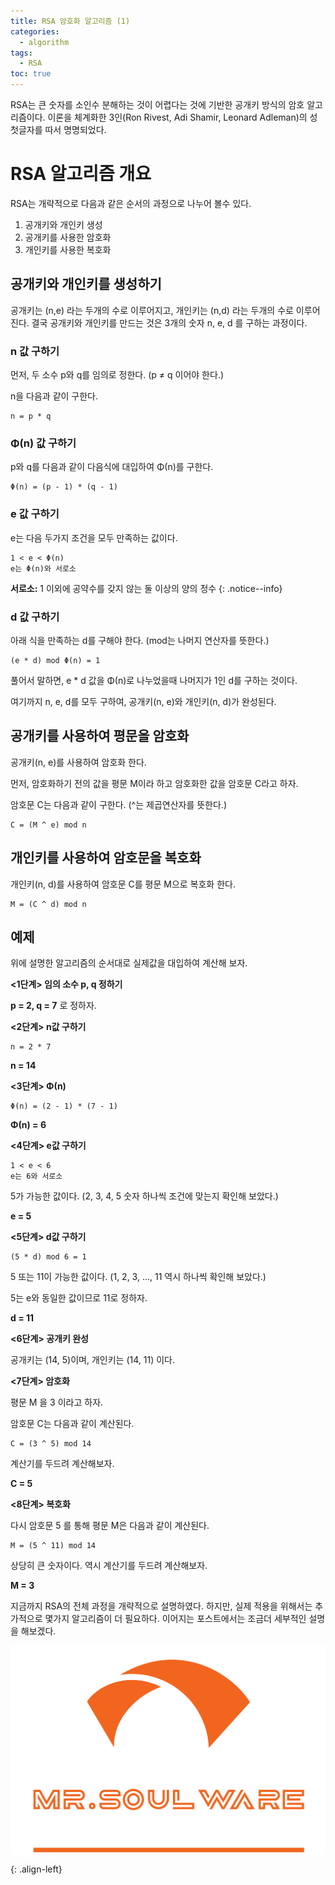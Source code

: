 ```yaml
---
title: RSA 암호화 알고리즘 (1)
categories:
  - algorithm
tags:
  - RSA
toc: true
---
```


RSA는 큰 숫자를 소인수 분해하는 것이 어렵다는 것에 기반한 공개키 방식의 암호 알고리즘이다.
이론을 체계화한 3인(Ron Rivest, Adi Shamir, Leonard Adleman)의 성 첫글자를 따서 명명되었다.

# RSA 알고리즘 개요

RSA는 개략적으로 다음과 같은 순서의 과정으로 나누어 볼수 있다.

1. 공개키와 개인키 생성
2. 공개키를 사용한 암호화
3. 개인키를 사용한 복호화

## 공개키와 개인키를 생성하기

공개키는 (n,e) 라는 두개의 수로 이루어지고, 개인키는 (n,d) 라는 두개의 수로 이루어진다.
결국 공개키와 개인키를 만드는 것은 3개의 숫자 n, e, d 를 구하는 과정이다.

### n 값 구하기

먼저, 두 소수 p와 q를 임의로 정한다. (p ≠ q 이어야 한다.)

n을 다음과 같이 구한다.

```
n = p * q
```

### Φ(n) 값 구하기

p와 q를 다음과 같이 다음식에 대입하여 Φ(n)를 구한다.

```
Φ(n) = (p - 1) * (q - 1)
```

### e 값 구하기

e는 다음 두가지 조건을 모두 만족하는 값이다.

```
1 < e < Φ(n)
e는 Φ(n)와 서로소
```

**서로소:** 1 이외에 공약수를 갖지 않는 둘 이상의 양의 정수
{: .notice--info}

### d 값 구하기

아래 식을 만족하는 d를 구해야 한다. (mod는 나머지 연산자를 뜻한다.)

```
(e * d) mod Φ(n) = 1
```

풀어서 말하면, e * d 값을 Φ(n)로 나누었을때 나머지가 1인 d를 구하는 것이다.

여기까지 n, e, d를 모두 구하여, 공개키(n, e)와 개인키(n, d)가 완성된다.

## 공개키를 사용하여 평문을 암호화

공개키(n, e)를 사용하여 암호화 한다.

먼저, 암호화하기 전의 값을 평문 M이라 하고 암호화한 값을 암호문 C라고 하자.

암호문 C는 다음과 같이 구한다. (^는 제곱연산자를 뜻한다.)

```
C = (M ^ e) mod n
```

## 개인키를 사용하여 암호문을 복호화

개인키(n, d)를 사용하여 암호문 C를 평문 M으로 복호화 한다.

```
M = (C ^ d) mod n
```


## 예제

위에 설명한 알고리즘의 순서대로 실제값을 대입하여 계산해 보자.

**<1단계> 임의 소수 p, q 정하기**

**p = 2, q = 7** 로 정하자.

**<2단계> n값 구하기**

```
n = 2 * 7 
```
**n = 14**

**<3단계> Φ(n)**

```
Φ(n) = (2 - 1) * (7 - 1)
```
**Φ(n) = 6**

**<4단계> e값 구하기**

```
1 < e < 6
e는 6와 서로소
```
5가 가능한 값이다. (2, 3, 4, 5 숫자 하나씩 조건에 맞는지 확인해 보았다.)

**e = 5**

**<5단계> d값 구하기**

```
(5 * d) mod 6 = 1
```
5 또는 11이 가능한 값이다. (1, 2, 3, ..., 11 역시 하나씩 확인해 보았다.)

5는 e와 동일한 값이므로 11로 정하자.

**d = 11**

**<6단계> 공개키 완성**

공개키는 (14, 5)이며, 개인키는 (14, 11) 이다.

**<7단계> 암호화**

평문 M 을 3 이라고 하자.

암호문 C는 다음과 같이 계산된다.

```
C = (3 ^ 5) mod 14
```

계산기를 두드려 계산해보자.

**C = 5**

**<8단계> 복호화**

다시 암호문 5 를 통해 평문 M은 다음과 같이 계산된다.

```
M = (5 ^ 11) mod 14
```

상당히 큰 숫자이다. 역시 계산기를 두드려 계산해보자.

**M = 3**

지금까지 RSA의 전체 과정을 개략적으로 설명하였다.
하지만, 실제 적용을 위해서는 추가적으로 몇가지 알고리즘이 더 필요하다.
이어지는 포스트에서는 조금더 세부적인 설명을 해보겠다.

![Alt text](/assets/images/logo.png){: .align-left}
